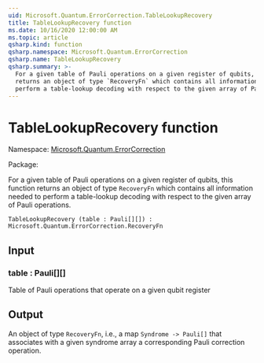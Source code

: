 ```yaml
---
uid: Microsoft.Quantum.ErrorCorrection.TableLookupRecovery
title: TableLookupRecovery function
ms.date: 10/16/2020 12:00:00 AM
ms.topic: article
qsharp.kind: function
qsharp.namespace: Microsoft.Quantum.ErrorCorrection
qsharp.name: TableLookupRecovery
qsharp.summary: >-
  For a given table of Pauli operations on a given register of qubits, this function
  returns an object of type `RecoveryFn` which contains all information needed to
  perform a table-lookup decoding with respect to the given array of Pauli operations.
---
```


# TableLookupRecovery function

Namespace: [Microsoft.Quantum.ErrorCorrection](xref:Microsoft.Quantum.ErrorCorrection)

Package: [](https://nuget.org/packages/)


For a given table of Pauli operations on a given register of qubits, this functionreturns an object of type `RecoveryFn` which contains all information needed toperform a table-lookup decoding with respect to the given array of Pauli operations.

```Q#
TableLookupRecovery (table : Pauli[][]) : Microsoft.Quantum.ErrorCorrection.RecoveryFn
```


## Input

### table : Pauli[][]

Table of Pauli operations that operate on a given qubit register



## Output

An object of type `RecoveryFn`, i.e., a map `Syndrome -> Pauli[]` that associateswith a given syndrome array a corresponding Pauli correction operation.